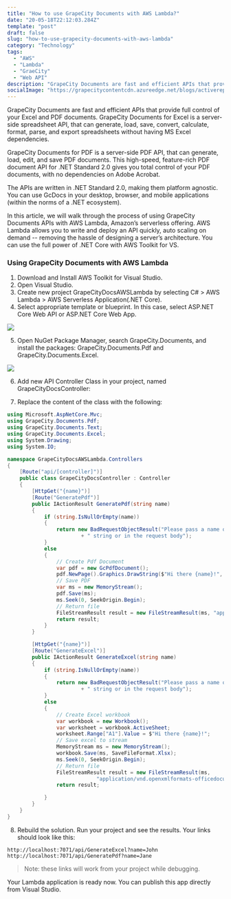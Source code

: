 ```yaml
---
title: "How to use GrapeCity Documents with AWS Lambda?"
date: "20-05-18T22:12:03.284Z"
template: "post"
draft: false
slug: "how-to-use-grapecity-documents-with-aws-lambda"
category: "Technology"
tags:
  - "AWS"
  - "Lambda"
  - "GraeCity"
  - "Web API"
description: "GrapeCity Documents are fast and efficient APIs that provide full control of your Excel and PDF documents. GrapeCity Documents for Excel is a server-side spreadsheet API, that can generate, load, save, convert, calculate, format, parse, and export spreadsheets without having MS Excel dependencies."
socialImage: "https://grapecitycontentcdn.azureedge.net/blogs/activereports/20180614-ar-webinar-files/lambda.png"
---
```


GrapeCity Documents are fast and efficient APIs that provide full control of your Excel and PDF documents. GrapeCity Documents for Excel is a server-side spreadsheet API, that can generate, load, save, convert, calculate, format, parse, and export spreadsheets without having MS Excel dependencies.

GrapeCity Documents for PDF is a server-side PDF API, that can generate, load, edit, and save PDF documents. This high-speed, feature-rich PDF document API for .NET Standard 2.0 gives you total control of your PDF documents, with no dependencies on Adobe Acrobat.

The APIs are written in .NET Standard 2.0, making them platform agnostic. You can use GcDocs in your desktop, browser, and mobile applications (within the norms of a .NET ecosystem).

In this article, we will walk through the process of using GrapeCity Documents APIs with AWS Lambda, Amazon’s serverless offering. AWS Lambda allows you to write and deploy an API quickly, auto scaling on demand -- removing the hassle of designing a server’s architecture. You can use the full power of .NET Core with AWS Toolkit for VS.

### Using GrapeCity Documents with AWS Lambda

1. Download and Install AWS Toolkit for Visual Studio.
2. Open Visual Studio.
3. Create new project GrapeCityDocsAWSLambda by selecting C# > AWS Lambda > AWS Serverless Application(.NET Core).
4. Select appropriate template or blueprint. In this case, select ASP.NET Core Web API or ASP.NET Core Web App.

![](https://grapecitycontentcdn.azureedge.net/blogs/activereports/20180614-ar-webinar-files/picture1.png)

5. Open NuGet Package Manager, search GrapeCity.Documents, and install the packages: GrapeCity.Documents.Pdf and GrapeCity.Documents.Excel.

![](https://grapecitycontentcdn.azureedge.net/blogs/activereports/20180614-ar-webinar-files/picture2.png)

6. Add new API Controller Class in your project, named GrapeCityDocsController:

7. Replace the content of the class with the following:

```cs
using Microsoft.AspNetCore.Mvc;
using GrapeCity.Documents.Pdf;
using GrapeCity.Documents.Text;
using GrapeCity.Documents.Excel;
using System.Drawing;
using System.IO;

namespace GrapeCityDocsAWSLambda.Controllers
{
    [Route("api/[controller]")]
    public class GrapeCityDocsController : Controller
    {
        [HttpGet("{name}")]
        [Route("GeneratePdf")]
        public IActionResult GeneratePdf(string name)
        {
            if (string.IsNullOrEmpty(name))
            {
                return new BadRequestObjectResult("Please pass a name on the query"
                        + " string or in the request body");
            }
            else
            {
                // Create Pdf Document
                var pdf = new GcPdfDocument();
                pdf.NewPage().Graphics.DrawString($"Hi there {name}!", new TextFormat(), new PointF(72, 72));
                // Save PDF
                var ms = new MemoryStream();
                pdf.Save(ms);
                ms.Seek(0, SeekOrigin.Begin);
                // Return file
                FileStreamResult result = new FileStreamResult(ms, "application/pdf");
                return result;
            }
        }

        [HttpGet("{name}")]
        [Route("GenerateExcel")]
        public IActionResult GenerateExcel(string name)
        {
            if (string.IsNullOrEmpty(name))
            {
                return new BadRequestObjectResult("Please pass a name on the query"
                        + " string or in the request body");
            }
            else
            {
                // Create Excel workbook
                var workbook = new Workbook();
                var worksheet = workbook.ActiveSheet;
                worksheet.Range["A1"].Value = $"Hi there {name}!";
                // Save excel to stream
                MemoryStream ms = new MemoryStream();
                workbook.Save(ms, SaveFileFormat.Xlsx);
                ms.Seek(0, SeekOrigin.Begin);
                // Return file
                FileStreamResult result = new FileStreamResult(ms,
                             "application/vnd.openxmlformats-officedocument.spreadsheetml.sheet");
                return result;

            }
        }
    }
}
```
8. Rebuild the solution. Run your project and see the results. Your links should look like this:
```
http://localhost:7071/api/GenerateExcel?name=John
http://localhost:7071/api/GeneratePdf?name=Jane
```
> Note: these links will work from your project while debugging.

Your Lambda application is ready now. You can publish this app directly from Visual Studio.